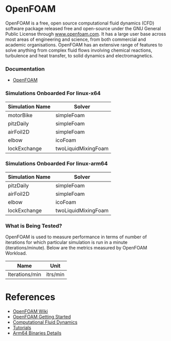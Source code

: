 
# OpenFOAM
OpenFOAM is a free, open source computational fluid dynamics (CFD) software package released free and open-source under the GNU General Public License 
through www.openfoam.com. It has a large user base across most areas of engineering and science, from both commercial and 
academic organisations. OpenFOAM has an extensive range of features to solve anything from complex fluid flows involving 
chemical reactions, turbulence and heat transfer, to solid dynamics and electromagnetics.

### Documentation
* [OpenFOAM](https://www.openfoam.com/)


### Simulations Onboarded For linux-x64

| Simulation Name                                  |   Solver     |
|--------------------------------------|-----------|
| motorBike         |  simpleFoam   |
| pitzDaily         |  simpleFoam   |
| airFoil2D         |  simpleFoam   |
| elbow             |  icoFoam      |
| lockExchange      |  twoLiquidMixingFoam  |

### Simulations Onboarded For linux-arm64

| Simulation Name                                  |   Solver     |
|--------------------------------------|-----------|
| pitzDaily         |  simpleFoam   |
| airFoil2D         |  simpleFoam   |
| elbow             |  icoFoam      |
| lockExchange      |  twoLiquidMixingFoam  |

### What is Being Tested?
OpenFOAM is used to measure performance in terms of number of iterations for which particular simulation is run in a minute (iterations/minute). Below are the metrics measured by OpenFOAM Workload.

| Name                                  |   Unit     |
|--------------------------------------|-----------|
| Iterations/min          |  itrs/min   |

# References
* [OpenFOAM Wiki](https://openfoamwiki.net/)
* [OpenFOAM Getting Started](https://openfoamwiki.net/index.php/Tutorials/Before_Getting_Started)
* [Computational Fluid Dynamics](https://en.wikipedia.org/wiki/Computational_fluid_dynamics)
* [Tutorials](https://www.youtube.com/c/OpenFOAMTutorials/videos)
* [Arm64 Binaries Details](https://packages.ubuntu.com/search?keywords=openfoam)